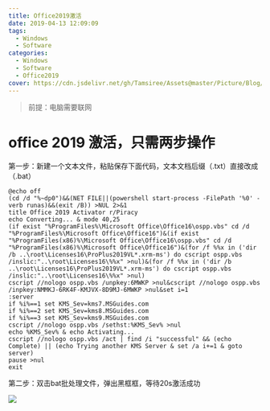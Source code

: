 ```yaml
---
title: Office2019激活
date: 2019-04-13 12:09:09
tags:
  - Windows
  - Software
categories:
  - Windows
  - Software
  - Office2019
cover: https://cdn.jsdelivr.net/gh/Tamsiree/Assets@master/Picture/Blog/Cover/wallhaven-md3vjm.jpg
---
```

> 前提：电脑需要联网

# office 2019 激活，只需两步操作

第一步：新建一个文本文件，粘贴保存下面代码，文本文档后缀（.txt）直接改成（.bat）

```dos
@echo off
(cd /d "%~dp0")&&(NET FILE||(powershell start-process -FilePath '%0' -verb runas)&&(exit /B)) >NUL 2>&1
title Office 2019 Activator r/Piracy
echo Converting... & mode 40,25
(if exist "%ProgramFiles%\Microsoft Office\Office16\ospp.vbs" cd /d "%ProgramFiles%\Microsoft Office\Office16")&(if exist "%ProgramFiles(x86)%\Microsoft Office\Office16\ospp.vbs" cd /d "%ProgramFiles(x86)%\Microsoft Office\Office16")&(for /f %%x in ('dir /b ..\root\Licenses16\ProPlus2019VL*.xrm-ms') do cscript ospp.vbs /inslic:"..\root\Licenses16\%%x" >nul)&(for /f %%x in ('dir /b ..\root\Licenses16\ProPlus2019VL*.xrm-ms') do cscript ospp.vbs /inslic:"..\root\Licenses16\%%x" >nul)
cscript //nologo ospp.vbs /unpkey:6MWKP >nul&cscript //nologo ospp.vbs /inpkey:NMMKJ-6RK4F-KMJVX-8D9MJ-6MWKP >nul&set i=1
:server
if %i%==1 set KMS_Sev=kms7.MSGuides.com
if %i%==2 set KMS_Sev=kms8.MSGuides.com
if %i%==3 set KMS_Sev=kms9.MSGuides.com
cscript //nologo ospp.vbs /sethst:%KMS_Sev% >nul
echo %KMS_Sev% & echo Activating...
cscript //nologo ospp.vbs /act | find /i "successful" && (echo Complete) || (echo Trying another KMS Server & set /a i+=1 & goto server)
pause >nul
exit
```

第二步：双击bat批处理文件，弹出黑框框，等待20s激活成功

![](https://imgconvert.csdnimg.cn/aHR0cHM6Ly9pbWcyMDE4LmNuYmxvZ3MuY29tL2Jsb2cvMTI2OTQ2Ni8yMDE5MDYvMTI2OTQ2Ni0yMDE5MDYyMzAyMTE0MzkzOS05MzI4Njk2MjQucG5n?x-oss-process=image/format,png)